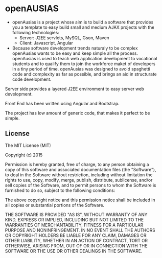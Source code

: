 # openAUSIAS

  * openAusias is a project whose aim is to build a software that provides you a template to easy build small and medium AJAX projects with the following technologies:
    * Server: J2EE servlets, MySQL, Gson, Maven
    * Client: Javascript, Angular
  * Because software development trends naturaly to be complex openAusias wants to be easy and keep simple all the process. openAusias is used to teach web application development to vocational students and to qualify them to join the workforce maket of developers in a tiny period of time. openAusias was designed to avoid spaghetti code and complexity as far as possible, and brings an aid in structurate code development.

Server side provides a layered J2EE environment to easy server web development. 

Front End has been written using Angular and Bootstrap.

The project has low amount of generic code, that makes it perfect to be simple.

## License

The MIT License (MIT)

Copyright (c) 2015

Permission is hereby granted, free of charge, to any person obtaining a copy
of this software and associated documentation files (the "Software"), to deal
in the Software without restriction, including without limitation the rights
to use, copy, modify, merge, publish, distribute, sublicense, and/or sell
copies of the Software, and to permit persons to whom the Software is
furnished to do so, subject to the following conditions:

The above copyright notice and this permission notice shall be included in
all copies or substantial portions of the Software.

THE SOFTWARE IS PROVIDED "AS IS", WITHOUT WARRANTY OF ANY KIND, EXPRESS OR
IMPLIED, INCLUDING BUT NOT LIMITED TO THE WARRANTIES OF MERCHANTABILITY,
FITNESS FOR A PARTICULAR PURPOSE AND NONINFRINGEMENT. IN NO EVENT SHALL THE
AUTHORS OR COPYRIGHT HOLDERS BE LIABLE FOR ANY CLAIM, DAMAGES OR OTHER
LIABILITY, WHETHER IN AN ACTION OF CONTRACT, TORT OR OTHERWISE, ARISING FROM,
OUT OF OR IN CONNECTION WITH THE SOFTWARE OR THE USE OR OTHER DEALINGS IN
THE SOFTWARE.
